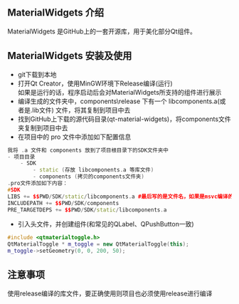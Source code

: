 ## MaterialWidgets 介绍
MaterialWidgets 是GitHub上的一套开源库，用于美化部分Qt组件。            

## MaterialWidgets 安装及使用
- git下载到本地           
- 打开Qt Creator，使用MinGW环境下Release编译(运行)          
如果是运行的话，程序启动后会对MaterialWidgets所支持的组件进行展示            
- 编译生成的文件夹中，components\release 下有一个 libcomponents.a(或者是.lib文件) 文件，将其复制到项目中去            
- 找到GitHub上下载的源代码目录(qt-material-widgets)，将components文件夹复制到项目中去              
- 在项目中的 pro 文件中添加如下配置信息         
```c++
我将 .a 文件和 components 放到了项目根目录下的SDK文件夹中
- 项目目录
    - SDK
        - static (存放 libcomponents.a 等库文件)
        - components (拷贝的components文件夹)
.pro文件添加如下内容：        
#SDK
LIBS += $$PWD/SDK/static/libcomponents.a #最后写的是文件名，如果是msvc编译的应该是 .lib 结尾
INCLUDEPATH += $$PWD/SDK/components
PRE_TARGETDEPS += $$PWD/SDK/static/libcomponents.a
```

- 引入头文件，并创建组件(和常见的QLabel、QPushButton一致)           
```c++
#include <qtmaterialtoggle.h>
QtMaterialToggle * m_toggle = new QtMaterialToggle(this);
m_toggle->setGeometry(0, 0, 200, 50);
```

## 注意事项
使用release编译的库文件，要正确使用则项目也必须使用release进行编译         